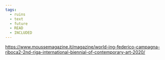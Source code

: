 ```yaml
---
tags:
  - ruins
  - text
  - future
  - READ
  - INCLUDED
---
```


https://www.moussemagazine.it/magazine/world-ing-federico-campagna-riboca2-2nd-riga-international-biennial-of-contemporary-art-2020/
